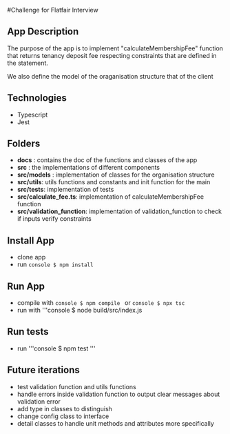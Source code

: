 #Challenge for Flatfair Interview
## App Description

The purpose of the app is to implement "calculateMembershipFee" function that returns tenancy deposit fee respecting constraints that are defined in the statement.

We also define the model of the oraganisation structure that of the client



## Technologies


- Typescript
- Jest

## Folders

- **docs** : contains the doc of the functions and classes of the app
- **src** :  the implementations of different components
- **src/models** : implementation of classes for the organisation structure 
- **src/utils**: utils functions and constants and init function for the main 
- **src/tests**: implementation of tests
- **src/calculate_fee.ts**: implementation of calculateMembershipFee function
- **src/validation_function**: implementation of validation_function to check if inputs verify constraints


## Install App

- clone app
- run   ```console
        $ npm install
        ```

## Run App

- compile with  ```console
                $ npm compile
                ```
    or  ```console
        $ npx tsc
        ```
- run with '''console
           $ node build/src/index.js
## Run tests

- run '''console
      $ npm test
      '''

## Future iterations

- test validation function and utils functions
- handle errors inside validation function to output clear messages about validation error
- add type in classes to distinguish
- change config class to interface
- detail classes to handle unit methods and attributes more specifically



